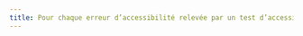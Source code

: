 ```yaml
---
title: Pour chaque erreur d’accessibilité relevée par un test d’accessibilité automatique ou semi-automatique, l’outil d’édition fournit-il des suggestions de réparation ?
---
```

